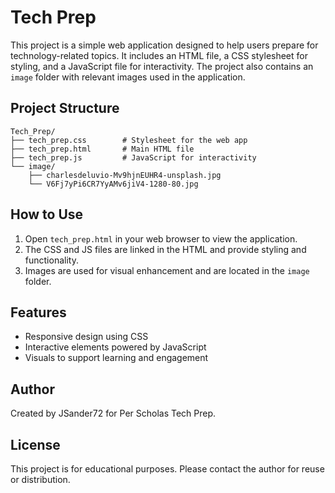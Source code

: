 # Tech Prep

This project is a simple web application designed to help users prepare for technology-related topics. It includes an HTML file, a CSS stylesheet for styling, and a JavaScript file for interactivity. The project also contains an `image` folder with relevant images used in the application.

## Project Structure

```
Tech_Prep/
├── tech_prep.css        # Stylesheet for the web app
├── tech_prep.html       # Main HTML file
├── tech_prep.js         # JavaScript for interactivity
└── image/
    ├── charlesdeluvio-Mv9hjnEUHR4-unsplash.jpg
    └── V6Fj7yPi6CR7YyAMv6jiV4-1280-80.jpg
```

## How to Use

1. Open `tech_prep.html` in your web browser to view the application.
2. The CSS and JS files are linked in the HTML and provide styling and functionality.
3. Images are used for visual enhancement and are located in the `image` folder.

## Features
- Responsive design using CSS
- Interactive elements powered by JavaScript
- Visuals to support learning and engagement

## Author
Created by JSander72 for Per Scholas Tech Prep.

## License
This project is for educational purposes. Please contact the author for reuse or distribution.
